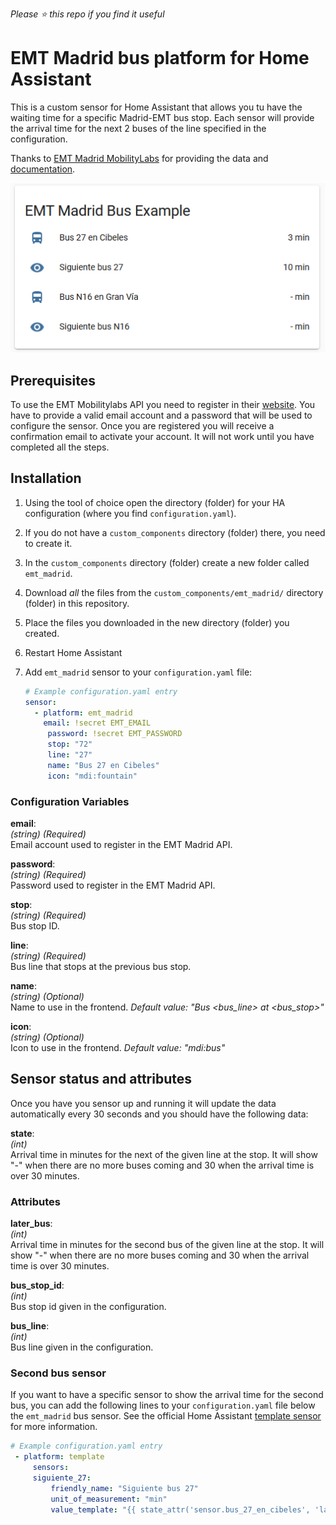 _Please :star: this repo if you find it useful_

# EMT Madrid bus platform for Home Assistant

This is a custom sensor for Home Assistant that allows you tu have the waiting time for a specific Madrid-EMT bus stop. Each sensor will provide the arrival time for the next 2 buses of the line specified in the configuration.

Thanks to [EMT Madrid MobilityLabs](https://mobilitylabs.emtmadrid.es/) for providing the data and [documentation](https://apidocs.emtmadrid.es/).

![Example](example.png)

## Prerequisites

To use the EMT Mobilitylabs API you need to register in their [website](https://mobilitylabs.emtmadrid.es/). You have to provide a valid email account and a password that will be used to configure the sensor. Once you are registered you will receive a confirmation email to activate your account. It will not work until you have completed all the steps.

## Installation

1. Using the tool of choice open the directory (folder) for your HA configuration (where you find `configuration.yaml`).
1. If you do not have a `custom_components` directory (folder) there, you need to create it.
1. In the `custom_components` directory (folder) create a new folder called `emt_madrid`.
1. Download _all_ the files from the `custom_components/emt_madrid/` directory (folder) in this repository.
1. Place the files you downloaded in the new directory (folder) you created.
1. Restart Home Assistant
1. Add `emt_madrid` sensor to your `configuration.yaml` file:

   ```yaml
   # Example configuration.yaml entry
   sensor:
     - platform: emt_madrid
       email: !secret EMT_EMAIL
        password: !secret EMT_PASSWORD
        stop: "72"
        line: "27"
        name: "Bus 27 en Cibeles"
        icon: "mdi:fountain"
   ```

### Configuration Variables

**email**:\
 _(string) (Required)_\
 Email account used to register in the EMT Madrid API.

**password**:\
 _(string) (Required)_\
 Password used to register in the EMT Madrid API.

**stop**:\
 _(string) (Required)_\
 Bus stop ID.

**line**:\
 _(string) (Required)_\
 Bus line that stops at the previous bus stop.

**name**:\
 _(string) (Optional)_\
 Name to use in the frontend.
_Default value: "Bus <bus_line> at <bus_stop>"_

**icon**:\
 _(string) (Optional)_\
 Icon to use in the frontend.
_Default value: "mdi:bus"_

## Sensor status and attributes

Once you have you sensor up and running it will update the data automatically every 30 seconds and you should have the following data:

**state**:\
 _(int)_\
 Arrival time in minutes for the next of the given line at the stop. It will show "-" when there are no more buses coming and 30 when the arrival time is over 30 minutes.

### Attributes

**later_bus**:\
 _(int)_\
 Arrival time in minutes for the second bus of the given line at the stop. It will show "-" when there are no more buses coming and 30 when the arrival time is over 30 minutes.

**bus_stop_id**:\
 _(int)_\
 Bus stop id given in the configuration.

**bus_line**:\
 _(int)_\
 Bus line given in the configuration.

### Second bus sensor

If you want to have a specific sensor to show the arrival time for the second bus, you can add the following lines to your `configuration.yaml` file below the `emt_madrid` bus sensor. See the official Home Assistant [template sensor](https://www.home-assistant.io/integrations/template/) for more information.

```yaml
# Example configuration.yaml entry
 - platform: template
     sensors:
     siguiente_27:
         friendly_name: "Siguiente bus 27"
         unit_of_measurement: "min"
         value_template: "{{ state_attr('sensor.bus_27_en_cibeles', 'later_bus') }}"
```
